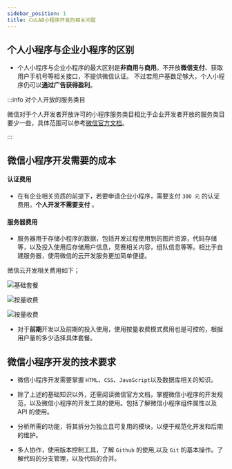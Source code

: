 ```yaml
---
sidebar_position: 1
title: CoLAB小程序开发的相关问题
---
```


## 个人小程序与企业小程序的区别

- 个人小程序与企业小程序的最大区别是**非商用**与**商用**。不开放**微信支付**、获取用户手机号等相关接口，不提供微信认证。
  不过若用户基数足够大，个人小程序仍可以**通过广告获得盈利**。

:::info 对个人开放的服务类目

微信对于个人开发者开放许可的小程序服务类目相比于企业开发者开放的服务类目要少一些，具体范围可以参考[微信官方文档](https://developers.weixin.qq.com/miniprogram/product/material/#%E5%BF%AB%E9%80%92%E4%B8%9A%E4%B8%8E%E9%82%AE%E6%94%BF)。

:::

## 微信小程序开发需要的成本

#### 认证费用

- 在有企业相关资质的前提下，若要申请企业小程序，需要支付 `300 元` 的认证费用。**个人开发不需要支付** 。

#### 服务器费用

- 服务器用于存储小程序的数据，包括开发过程使用到的图片资源，代码存储等，以及投入使用后存储用户信息，竞赛相关内容，组队信息等等。相比于自建服务器，使用微信的云开发服务更加简单便捷。

微信云开发相关费用如下；

![基础套餐](https://swfoodt-blog.oss-cn-beijing.aliyuncs.com/img/wx-develop/20221015140108.png)

![按量收费](https://swfoodt-blog.oss-cn-beijing.aliyuncs.com/img/wx-develop/20221015140224.png)

![按量收费](https://swfoodt-blog.oss-cn-beijing.aliyuncs.com/img/wx-develop/20221015143312.png)

- 对于**前期**开发以及前期的投入使用，使用按量收费模式费用也是可控的，根据用户量的多少选择具体套餐。

## 微信小程序开发的技术要求

- 微信小程序开发需要掌握 `HTML`、`CSS`、`JavaScript`以及数据库相关的知识。

- 除了上述的基础知识以外，还需阅读微信官方文档，掌握微信小程序的开发规范，以及微信小程序的开发工具的使用。包括了解微信小程序组件属性以及 API 的使用。

- 分析所需的功能，将其拆分为独立且可复用的模块，以便于规范化开发和后期的维护。

- 多人协作，使用版本控制工具，了解 `Github` 的使用,以及 `Git` 的基本操作。了解代码的分支管理，以及代码的合并。
